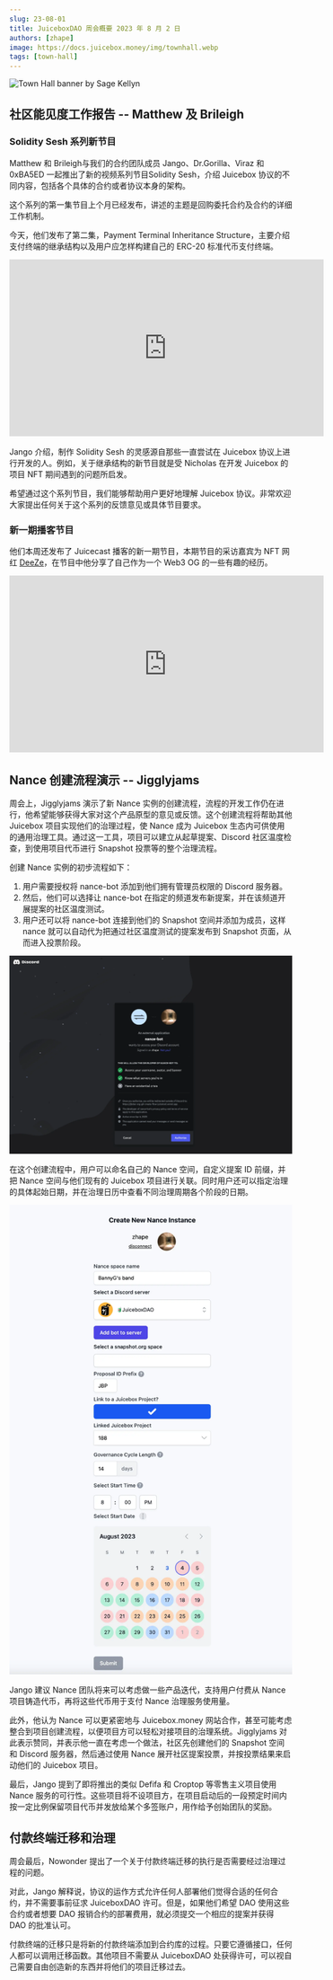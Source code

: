 ```yaml
---
slug: 23-08-01
title: JuiceboxDAO 周会概要 2023 年 8 月 2 日
authors: [zhape]
image: https://docs.juicebox.money/img/townhall.webp
tags: [town-hall]
---
```


![Town Hall banner by Sage Kellyn](https://docs.juicebox.money/img/townhall.webp)

## 社区能见度工作报告 -- Matthew 及 Brileigh

### Solidity Sesh 系列新节目

Matthew 和 Brileigh与我们的合约团队成员 Jango、Dr.Gorilla、Viraz 和 0xBA5ED 一起推出了新的视频系列节目Solidity Sesh，介绍 Juicebox 协议的不同内容，包括各个具体的合约或者协议本身的架构。

这个系列的第一集节目上个月已经发布，讲述的主题是回购委托合约及合约的详细工作机制。

今天，他们发布了第二集，Payment Terminal Inheritance Structure，主要介绍支付终端的继承结构以及用户应怎样构建自己的 ERC-20 标准代币支付终端。

<iframe width="560" height="315" src="https://www.youtube.com/embed/CWkmCh0wjdg" title="YouTube video player" frameborder="0" allow="accelerometer; autoplay; clipboard-write; encrypted-media; gyroscope; picture-in-picture; web-share" allowfullscreen></iframe>

Jango 介绍，制作 Solidity Sesh 的灵感源自那些一直尝试在 Juicebox 协议上进行开发的人。例如，关于继承结构的新节目就是受 Nicholas 在开发 Juicebox 的项目 NFT 期间遇到的问题所启发。

希望通过这个系列节目，我们能够帮助用户更好地理解 Juicebox 协议。非常欢迎大家提出任何关于这个系列的反馈意见或具体节目要求。

### 新一期播客节目

他们本周还发布了 Juicecast 播客的新一期节目，本期节目的采访嘉宾为 NFT 网红 [DeeZe](https://twitter.com/deeze)，在节目中他分享了自己作为一个 Web3 OG 的一些有趣的经历。

<iframe width="560" height="315" src="https://www.youtube.com/embed/R5xoInP0JxE" title="YouTube video player" frameborder="0" allow="accelerometer; autoplay; clipboard-write; encrypted-media; gyroscope; picture-in-picture; web-share" allowfullscreen></iframe>

## Nance 创建流程演示 --  Jigglyjams

周会上，Jigglyjams 演示了新 Nance 实例的创建流程，流程的开发工作仍在进行，他希望能够获得大家对这个产品原型的意见或反馈。这个创建流程将帮助其他 Juicebox 项目实现他们的治理过程，使 Nance 成为 Juicebox 生态内可供使用的通用治理工具。通过这一工具，项目可以建立从起草提案、Discord 社区温度检查，到使用项目代币进行 Snapshot 投票等的整个治理流程。

   创建 Nance 实例的初步流程如下：

   1. 用户需要授权将 nance-bot 添加到他们拥有管理员权限的 Discord 服务器。
   2. 然后，他们可以选择让 nance-bot 在指定的频道发布新提案，并在该频道开展提案的社区温度测试。
   3. 用户还可以将 nance-bot 连接到他们的 Snapshot 空间并添加为成员，这样 nance 就可以自动代为把通过社区温度测试的提案发布到 Snapshot 页面，从而进入投票阶段。

![Authorize Discrod permission to Nance bot](auth_discord.webp)

在这个创建流程中，用户可以命名自己的 Nance 空间，自定义提案 ID 前缀，并把 Nance 空间与他们现有的 Juicebox 项目进行关联。同时用户还可以指定治理的具体起始日期，并在治理日历中查看不同治理周期各个阶段的日期。

![Create flow of a new Nance instance](Nance_create_flow.webp)

Jango 建议 Nance 团队将来可以考虑做一些产品迭代，支持用户付费从 Nance 项目铸造代币，再将这些代币用于支付 Nance 治理服务使用量。

此外，他认为 Nance 可以更紧密地与 Juicebox.money 网站合作，甚至可能考虑整合到项目创建流程，以便项目方可以轻松对接项目的治理系统。Jigglyjams 对此表示赞同，并表示他一直在考虑一个做法，社区先创建他们的 Snapshot 空间 和 Discord 服务器，然后通过使用 Nance 展开社区提案投票，并按投票结果来启动他们的 Juicebox 项目。

最后，Jango 提到了即将推出的类似 Defifa 和 Croptop 等零售主义项目使用 Nance 服务的可行性。这些项目将不设项目方，在项目启动后的一段预定时间内按一定比例保留项目代币并发放给某个多签账户，用作给予创始团队的奖励。

## 付款终端迁移和治理

周会最后，Nowonder 提出了一个关于付款终端迁移的执行是否需要经过治理过程的问题。

对此，Jango 解释说，协议的运作方式允许任何人部署他们觉得合适的任何合约，并不需要事前征求 JuiceboxDAO 许可。但是，如果他们希望 DAO 使用这些合约或者想要 DAO 报销合约的部署费用，就必须提交一个相应的提案并获得 DAO 的批准认可。

付款终端的迁移只是将新的付款终端添加到合约库的过程。只要它遵循接口，任何人都可以调用迁移函数。其他项目不需要从 JuiceboxDAO 处获得许可，可以视自己需要自由创造新的东西并将他们的项目迁移过去。